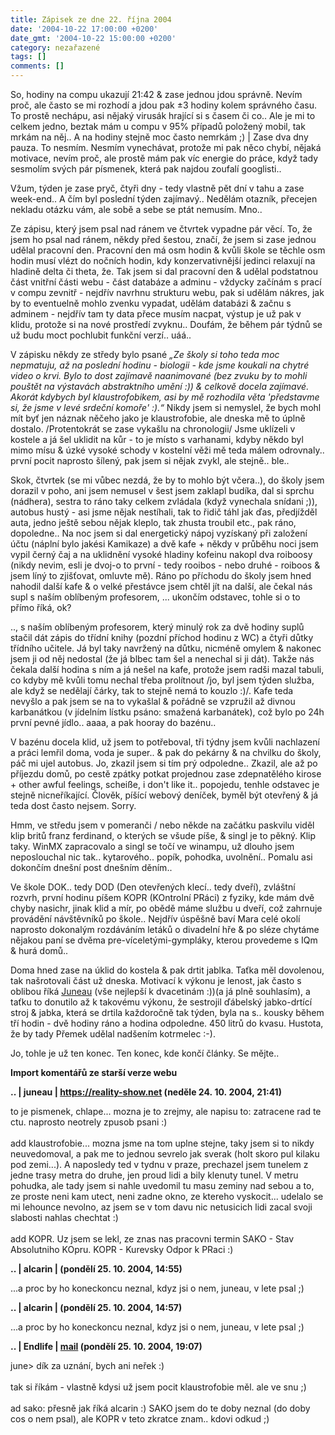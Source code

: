 ```yaml
---
title: Zápisek ze dne 22. října 2004
date: '2004-10-22 17:00:00 +0200'
date_gmt: '2004-10-22 15:00:00 +0200'
category: nezařazené
tags: []
comments: []
---
```

<p>So, hodiny na compu ukazují 21:42 &amp; zase jednou jdou správně. Nevím proč, ale často se mi rozhodí a  jdou pak &plusmn;3 hodiny kolem správného času. To prostě nechápu, asi nějaký virusák hrající si s časem či co..  Ale je mi to celkem jedno, beztak mám u compu v 95% případů položený mobil, tak mrkám na něj.. A na hodiny  stejně moc často nemrkám ;) | Zase dva dny pauza. To nesmím. Nesmím vynechávat, protože mi pak něco chybí,  nějaká motivace, nevím proč, ale prostě mám pak víc energie do práce, když tady sesmolím svých pár  písmenek, která pak najdou zoufalí googlisti..</p>
<p>Vžum, týden je zase pryč, čtyři dny - tedy vlastně pět dní v tahu a zase week-end.. A čím byl poslední týden  zajímavý.. Nedělám otazník, přecejen nekladu otázku vám, ale sobě a sebe se ptát nemusím. Mno..</p>
<p>Ze zápisu, který jsem psal nad ránem ve čtvrtek vypadne pár věcí. To, že jsem ho psal nad ránem, někdy před  šestou, značí, že jsem si zase jednou udělal pracovní den. Pracovní den má osm hodin &amp; kvůli škole  se těchle osm hodin musí vlézt do nočních hodin, kdy konzervativnější jedinci relaxují na hladině delta či theta,  že. Tak jsem si dal pracovní den &amp; udělal podstatnou část vnitřní části webu - část databáze a adminu - vždycky  začínám s prací v compu zevnitř - nejdřív navrhnu strukturu webu, pak si udělám nákres, jak by to eventuelně mohlo  zvenku vypadat, udělám databázi &amp; začnu s adminem - nejdřív tam ty data přece musím nacpat, výstup je už  pak v klidu, protože si na nové prostředí zvyknu.. Doufám, že během pár týdnů se už budu moct pochlubit funkční  verzí.. uáá..</p>
<p>V zápisku někdy ze středy bylo psané <em>&bdquo;Ze školy si toho teda moc nepmatuju, až na poslední hodinu -  biologii - kde jsme  koukali na chytré video o krvi. Bylo to dost zajímavě naanimované (bez zvuku by to mohli pouštět na výstavách  abstraktního umění :)) &amp; celkově docela zajímavé. Akorát kdybych byl klaustrofobikem, asi by mě rozhodila věta  'představme si, že jsme v levé srdeční komoře' :).&ldquo;</em> Nikdy jsem si nemyslel, že bych mohl mít byť jen  náznak něčeho jako je klaustrofobie, ale dneska mě to úplně dostalo. /Protentokrát se zase vykašlu na chronologii/  Jsme uklízeli v kostele a já šel uklidit na kůr - to je místo s varhanami, kdyby někdo byl mimo mísu &amp;  úzké vysoké schody v kostelní věži mě teda málem odrovnaly.. první pocit naprosto šílený, pak jsem si nějak  zvykl, ale stejně.. ble..</p>
<p>Skok, čtvrtek (se mi vůbec nezdá, že by to mohlo být včera..), do školy jsem dorazil v poho, ani jsem nemusel  v šest jsem zaklapl budíka, dal si sprchu (nádhera), sestra to ráno taky celkem zvládala (když vynechala snídani ;)),  autobus hustý - asi jsme nějak nestíhali, tak to řidič táhl jak ďas, předjížděl auta, jedno ještě sebou nějak  kleplo, tak zhusta troubil etc., pak ráno, dopoledne.. Na noc jsem si dal energetický nápoj vyzískaný při založení  účtu (náplní bylo jakési Kamikaze) a dvě kafe + někdy v průběhu noci jsem vypil černý čaj a na uklidnění vysoké  hladiny kofeinu nakopl dva roiboosy (nikdy nevim, esli je dvoj-o to první - tedy rooibos - nebo druhé - roiboos  &amp; jsem líný to zjišťovat, omluvte mě). Ráno po příchodu do školy jsem hned nahodil další kafe &amp; o velké  přestávce jsem chtěl jít na další, ale čekal nás supl s naším oblíbeným profesorem, ... ukončím odstavec, tohle si  o to přímo říká, ok?</p>
<p>.., s naším oblíbeným profesorem, který minulý rok za dvě hodiny suplů stačil dát zápis do třídní knihy (pozdní  příchod hodinu z WC) a čtyři důtky třídního učitele. Já byl taky navržený na důtku, nicméně omylem &amp; nakonec  jsem ji od něj nedostal (že já blbec tam šel a nenechal si ji dát). Takže nás čekala další hodina s ním a já nešel  na kafe, protože jsem radši mazal tabuli, co kdyby mě kvůli tomu nechal třeba prolítnout /jo, byl jsem týden služba,  ale když se nedělají čárky, tak to stejně nemá to kouzlo :)/. Kafe teda nevyšlo a pak jsem se na to vykašlal  &amp; pořádně se vzpružil až divnou karbanátkou (v jídelním lístku psáno: smažená karbanátek), což bylo po 24h  první pevné jídlo.. aaaa, a pak hooray do bazénu..</p>
<p>V bazénu docela klid, už jsem to potřeboval, tři týdny jsem kvůli nachlazení a práci lemřil doma, voda je  super.. &amp; pak do pekárny &amp; na chvilku do školy, páč mi ujel autobus. Jo, zkazil jsem si tím prý odpoledne..  Zkazil, ale až po příjezdu domů, po cestě zpátky potkat projednou zase zdepnatělého kirose + other awful feelings,  scheiße, i don't like it.. popojedu, tenhle odstavec je stejně nicneříkající. Člověk, píšící webový deníček,  byměl být otevřený &amp; já teda dost často nejsem. Sorry.</p>
<p>Hmm, ve středu jsem v pomeranči / nebo někde na začátku paskvilu viděl klip britů franz ferdinand, o kterých  se všude píše, &amp; singl je to pěkný. Klip taky. WinMX zapracovalo a singl se točí ve winampu, už dlouho jsem  neposlouchal nic tak.. kytarového.. popík, pohodka, uvolnění.. Pomalu asi dokončím dnešní post dnešním děním..</p>
<p>Ve škole DOK.. tedy DOD (Den otevřených klecí.. tedy dveří), zvláštní rozvrh, první hodinu píšem KOPR (KOntrolní  PRáci) z fyziky, kde mám dvě chyby nasichr, jinak klid a mír, po obědě máme službu u dveří, což zahrnuje provádění  návštěvníků po škole.. Nejdřív úspěšně baví Mara celé okolí naprosto dokonalým rozdáváním letáků o divadelní  hře &amp; po sléze chytáme nějakou paní se dvěma pre-víceletými-gympláky, kterou provedeme s IQm &amp; hurá domů..</p>
<p>Doma hned zase na úklid do kostela &amp; pak drtit jablka. Taťka měl dovolenou, tak našrotovali část už dneska.  Motivací k výkonu je lenost, jak často s oblibou říká <a href="https://reality-show.net">Juneau</a>  (vše nejlepší k dvacetinám :))(a já plně souhlasím),  a taťku to donutilo až k takovému výkonu, že sestrojil ďábelský jabko-drtící stroj &amp; jabka, která se drtila  každoročně tak týden, byla na s.. kousky během tří hodin - dvě hodiny ráno a hodina odpoledne. 450 litrů do kvasu.  Hustota, že by tady Přemek udělal nadšením kotrmelec :-).</p>
<p>Jo, tohle je už ten konec. Ten konec, kde končí články. Se mějte..</p>
<div class="import-komentaru">
<p><strong>Import komentářů ze starší verze webu</strong></p>
<div class="comment">
<p style="font-weight:bold"><span class="compredmet">..</span> | <span class="comname">juneau</span> |  <a href="https://reality-show.net">https://reality-show.net</a> (neděle&nbsp;24.&nbsp;10.&nbsp;2004,&nbsp;21:41)</p>
<p>to je pismenek, chlape... mozna je to zrejmy, ale napisu to: zatracene rad te ctu. naprosto neotrely zpusob psani :) <br>  <br> add klaustrofobie... mozna jsme na tom uplne stejne, taky jsem si to nikdy neuvedomoval, a pak me to jednou sevrelo jak sverak (holt skoro pul kilaku pod zemi...). A naposledy ted v tydnu v praze, prechazel jsem tunelem z jedne trasy metra do druhe, jen proud lidi a bily klenuty tunel. V metru pohudka, ale tady jsem si nahle uvedomil tu masu zeminy nad sebou a to, ze proste neni kam utect, neni zadne okno, ze ktereho vyskocit... udelalo se mi lehounce nevolno, az jsem se v tom davu nic netusicich lidi zacal svoji slabosti nahlas chechtat :) <br>  <br> add KOPR. Uz jsem se lekl, ze znas nas pracovni termin SAKO - Stav Absolutniho KOpru. KOPR - Kurevsky Odpor k PRaci :) </p>
</div>
<div class="comment">
<p style="font-weight:bold"><span class="compredmet">..</span> | <span class="comname">alcarin</span> | (pondělí&nbsp;25.&nbsp;10.&nbsp;2004,&nbsp;14:55)</p>
<p>...a proc by ho koneckoncu neznal, kdyz jsi o nem, juneau, v lete psal ;) </p>
</div>
<div class="comment">
<p style="font-weight:bold"><span class="compredmet">..</span> | <span class="comname">alcarin</span> | (pondělí&nbsp;25.&nbsp;10.&nbsp;2004,&nbsp;14:57)</p>
<p>...a proc by ho koneckoncu neznal, kdyz jsi o nem, juneau, v lete psal ;) </p>
</div>
<div class="comment">
<p style="font-weight:bold"><span class="compredmet">..</span> | <span class="comname">Endlife</span> |  <a href="mailto:jan.martinek@post.cz">mail</a> (pondělí&nbsp;25.&nbsp;10.&nbsp;2004,&nbsp;19:07)</p>
<p>june&gt; dík za uznání, bych ani neřek :) <br>  <br> tak si říkám - vlastně kdysi už jsem pocit klaustrofobie měl. ale ve snu ;) <br>  <br> ad sako: přesně jak říká alcarin :) SAKO jsem do te doby neznal (do doby cos o nem psal), ale KOPR v teto zkratce znam.. kdovi odkud ;) </p>
</div>
</div>
